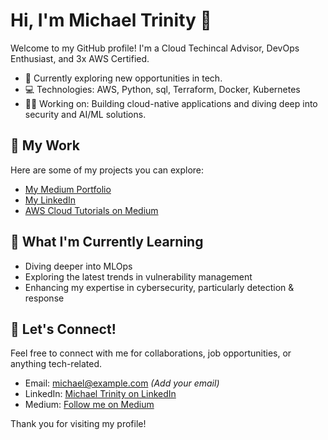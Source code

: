 # Hi, I'm Michael Trinity 🥂

Welcome to my GitHub profile! I'm a Cloud Techincal Advisor, DevOps Enthusiast, and 3x AWS Certified.

- 💼 Currently exploring new opportunities in tech.
- 💻 Technologies: AWS, Python, sql, Terraform, Docker, Kubernetes
- 🧑‍💻 Working on: Building cloud-native applications and diving deep into security and AI/ML solutions.

## 📂 My Work
Here are some of my projects you can explore:

- [My Medium Portfolio](https://medium.com/@michaeltrinity)
- [My LinkedIn](https://www.linkedin.com/in/michaeltrinity/)
- [AWS Cloud Tutorials on Medium](https://medium.com/@michaeltrinity/aws-cloud-tutorials)

## 🎯 What I'm Currently Learning
- Diving deeper into MLOps
- Exploring the latest trends in vulnerability management
- Enhancing my expertise in cybersecurity, particularly detection & response

## 📝 Let's Connect!
Feel free to connect with me for collaborations, job opportunities, or anything tech-related.

- Email: [michael@example.com](mailto:michael@example.com) _(Add your email)_
- LinkedIn: [Michael Trinity on LinkedIn](https://www.linkedin.com/in/michaeltrinity/)
- Medium: [Follow me on Medium](https://medium.com/@michaeltrinity)

Thank you for visiting my profile!

